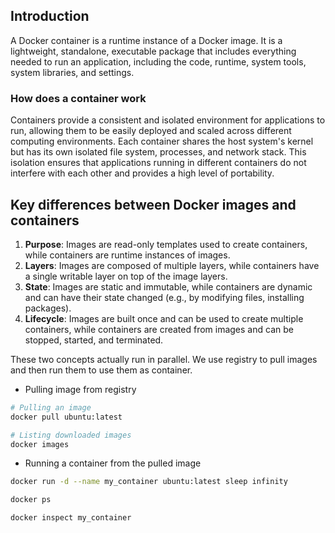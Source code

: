 ## Introduction

A Docker container is a runtime instance of a Docker image. It is a lightweight, standalone, executable package that includes everything needed to run an application, including the code, runtime, system tools, system libraries, and settings.

### How does a container work

Containers provide a consistent and isolated environment for applications to run, allowing them to be easily deployed and scaled across different computing environments. Each container shares the host system's kernel but has its own isolated file system, processes, and network stack. This isolation ensures that applications running in different containers do not interfere with each other and provides a high level of portability.

## Key differences between Docker images and containers

1. **Purpose**: Images are read-only templates used to create containers, while containers are runtime instances of images.
2. **Layers**: Images are composed of multiple layers, while containers have a single writable layer on top of the image layers.
3. **State**: Images are static and immutable, while containers are dynamic and can have their state changed (e.g., by modifying files, installing packages).
4. **Lifecycle**: Images are built once and can be used to create multiple containers, while containers are created from images and can be stopped, started, and terminated.

These two concepts actually run in parallel. We use registry to pull images and then run them to use them as container. 

- Pulling image from registry

```bash
# Pulling an image
docker pull ubuntu:latest

# Listing downloaded images
docker images
```

- Running a container from the pulled image

```bash
docker run -d --name my_container ubuntu:latest sleep infinity

docker ps

docker inspect my_container
```